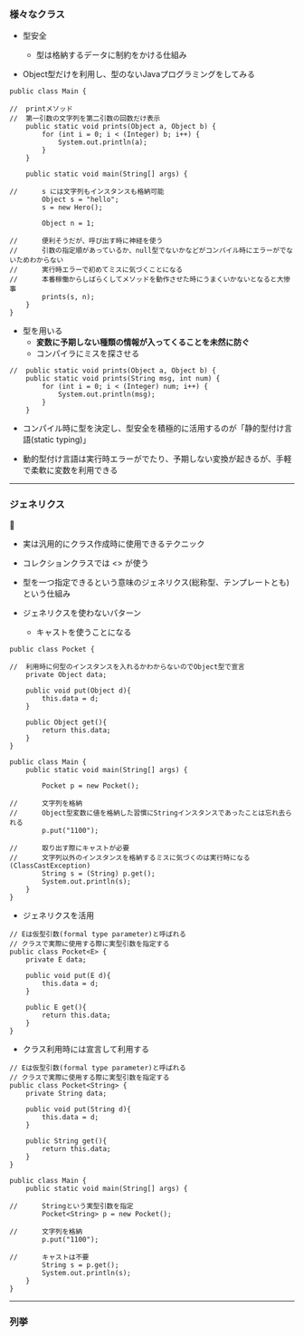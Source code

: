 ### 様々なクラス

- 型安全
    - 型は格納するデータに制約をかける仕組み

- Object型だけを利用し、型のないJavaプログラミングをしてみる

```
public class Main {

//  printメソッド
//  第一引数の文字列を第二引数の回数だけ表示
    public static void prints(Object a, Object b) {
        for (int i = 0; i < (Integer) b; i++) {
            System.out.println(a);
        }
    }

    public static void main(String[] args) {

//      s には文字列もインスタンスも格納可能
        Object s = "hello";
        s = new Hero();

        Object n = 1;

//      便利そうだが、呼び出す時に神経を使う
//      引数の指定順があっているか、null型でないかなどがコンパイル時にエラーがでないためわからない
//      実行時エラーで初めてミスに気づくことになる
//      本番稼働からしばらくしてメソッドを動作させた時にうまくいかないとなると大惨事
        prints(s, n);
    }
}
```

- 型を用いる
    - **変数に予期しない種類の情報が入ってくることを未然に防ぐ**
    - コンパイラにミスを探させる

```
//  public static void prints(Object a, Object b) {
    public static void prints(String msg, int num) {
        for (int i = 0; i < (Integer) num; i++) {
            System.out.println(msg);
        }
    }
```

- コンパイル時に型を決定し、型安全を積極的に活用するのが「静的型付け言語(static typing)」

- 動的型付け言語は実行時エラーがでたり、予期しない変換が起きるが、手軽で柔軟に変数を利用できる

---
### ジェネリクス


- 実は汎用的にクラス作成時に使用できるテクニック
- コレクションクラスでは <> が使う
- 型を一つ指定できるという意味のジェネリクス(総称型、テンプレートとも)という仕組み

- ジェネリクスを使わないパターン
    - キャストを使うことになる

```
public class Pocket {

//  利用時に何型のインスタンスを入れるかわからないのでObject型で宣言
    private Object data;

    public void put(Object d){
        this.data = d;
    }

    public Object get(){
        return this.data;
    }
}

```

```
public class Main {
    public static void main(String[] args) {

        Pocket p = new Pocket();

//      文字列を格納
//      Object型変数に値を格納した習慣にStringインスタンスであったことは忘れ去られる
        p.put("1100");

//      取り出す際にキャストが必要
//      文字列以外のインスタンスを格納するミスに気づくのは実行時になる(ClassCastException)
        String s = (String) p.get();
        System.out.println(s);
    }
}
```

- ジェネリクスを活用

```
// Eは仮型引数(formal type parameter)と呼ばれる
// クラスで実際に使用する際に実型引数を指定する
public class Pocket<E> {
    private E data;

    public void put(E d){
        this.data = d;
    }

    public E get(){
        return this.data;
    }
}
```

- クラス利用時には宣言して利用する

```
// Eは仮型引数(formal type parameter)と呼ばれる
// クラスで実際に使用する際に実型引数を指定する
public class Pocket<String> {
    private String data;

    public void put(String d){
        this.data = d;
    }

    public String get(){
        return this.data;
    }
}
```

```
public class Main {
    public static void main(String[] args) {

//      Stringという実型引数を指定
        Pocket<String> p = new Pocket();

//      文字列を格納
        p.put("1100");

//      キャストは不要
        String s = p.get();
        System.out.println(s);
    }
}
```

---
### 列挙